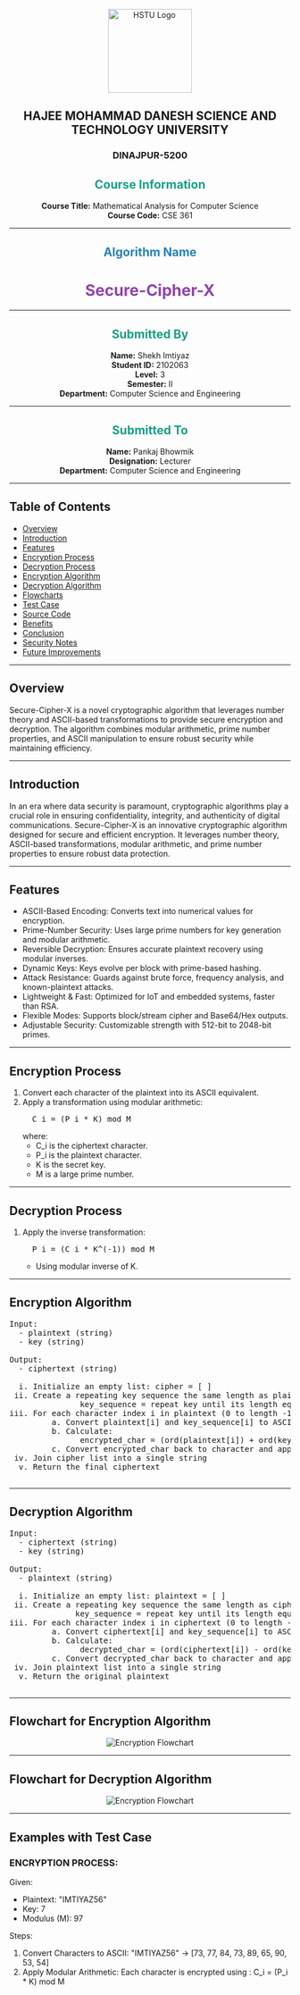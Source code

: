 <p align="center">
<img src="./HSTU_Logo.png" alt="HSTU Logo" width="150">
</p>
<h2 align="center"><strong>HAJEE MOHAMMAD DANESH SCIENCE AND TECHNOLOGY UNIVERSITY</strong></h2>
<h3 align="center">DINAJPUR-5200</h3>


<h2 align="center" style="color:#16a085;"><strong> Course Information</strong></h2>

<p align="center">
  <strong>Course Title:</strong> Mathematical Analysis for Computer Science  
  <br>
  <strong>Course Code:</strong> CSE 361
</p>

---

<h2 align="center" style="color:#2980b9;"><strong> Algorithm Name</strong></h2>

<h1 align="center" style="color:#8e44ad;"><strong> Secure-Cipher-X </strong></h1>

---

<h2 align="center" style="color:#16a085;"><strong> Submitted By</strong></h2>

<p align="center">
  <strong>Name:</strong> Shekh Imtiyaz  
  <br>
  <strong>Student ID:</strong> 2102063  
  <br>
  <strong>Level:</strong> 3  
  <br>
  <strong>Semester:</strong> II  
  <br>
  <strong>Department:</strong> Computer Science and Engineering  
</p>

---
<h2 align="center" style="color:#16a085;"><strong> Submitted To</strong></h2>

<p align="center">
  <strong>Name:</strong> Pankaj Bhowmik  
  <br>
  <strong>Designation:</strong> Lecturer  
  <br>
  <strong>Department:</strong> Computer Science and Engineering  
</p>


---
##  Table of Contents

- [Overview](#-overview)
- [Introduction](#-introduction)
- [Features](#-features)
- [Encryption Process](#-encryption-process)
- [Decryption Process](#-decryption-process)
- [Encryption Algorithm](#-encryption-algorithm)
- [Decryption Algorithm](#-decryption-algorithm)
- [Flowcharts](#-flowchart)
- [Test Case](#-test-case)
- [Source Code](#-source-code)
- [Benefits](#-benefits)
- [Conclusion](#-conclusion)
- [Security Notes](#-security-notes)
- [Future Improvements](#-future-improvements)

---

##  Overview

Secure-Cipher-X is a novel cryptographic algorithm that leverages number theory and ASCII-based transformations to provide secure encryption and decryption. The algorithm combines modular arithmetic, prime number 
properties, and ASCII manipulation to ensure robust security while maintaining efficiency. 

---

##  Introduction

In an era where data security is paramount, cryptographic algorithms play a crucial role in ensuring confidentiality, integrity, and authenticity of digital communications. Secure-Cipher-X is an innovative
cryptographic algorithm designed for secure and efficient encryption. It leverages number theory, ASCII-based transformations, modular arithmetic, and prime number properties to ensure robust data protection. 

---

##  Features

-  ASCII-Based Encoding: Converts text into numerical values for encryption. 
-  Prime-Number Security: Uses large prime numbers for key generation and modular arithmetic. 
-  Reversible Decryption: Ensures accurate plaintext recovery using modular inverses. 
-  Dynamic Keys: Keys evolve per block with prime-based hashing. 
-  Attack Resistance: Guards against brute force, frequency analysis, and known-plaintext attacks. 
-  Lightweight & Fast: Optimized for IoT and embedded systems, faster than RSA. 
-  Flexible Modes: Supports block/stream cipher and Base64/Hex outputs. 
-  Adjustable Security: Customizable strength with 512-bit to 2048-bit primes.

---

##  Encryption Process

1. Convert each character of the plaintext into its ASCII equivalent. 
2. Apply a transformation using modular arithmetic: 
   <pre>  C_i = (P_i * K) mod M 
   </pre>
    where:
     - C_i is the ciphertext character. 
     - P_i is the plaintext character. 
     - K is the secret key. 
     - M is a large prime number.
  
---

##  Decryption Process

1. Apply the inverse transformation: 
   <pre>  P_i = (C_i * K^(-1)) mod M </pre>
     - Using modular inverse of K.

---

##  Encryption Algorithm
<pre>
Input: 
  - plaintext (string) 
  - key (string)
    
Output: 
  - ciphertext (string) 
 
  i. Initialize an empty list: cipher = [ ] 
 ii. Create a repeating key sequence the same length as plaintext: 
               key_sequence = repeat key until its length equals length of plaintext 
iii. For each character index i in plaintext (0 to length -1): 
         a. Convert plaintext[i] and key_sequence[i] to ASCII values 
         b. Calculate: 
               encrypted_char = (ord(plaintext[i]) + ord(key_sequence[i]) + i) mod 256 
         c. Convert encrypted_char back to character and append to cipher list 
 iv. Join cipher list into a single string 
  v. Return the final ciphertext 

</pre>
---

##  Decryption Algorithm
<pre>
Input: 
  - ciphertext (string) 
  - key (string) 

Output: 
  - plaintext (string) 
 
  i. Initialize an empty list: plaintext = [ ] 
 ii. Create a repeating key sequence the same length as ciphertext:   
              key_sequence = repeat key until its length equals length of ciphertext 
iii. For each character index i in ciphertext (0 to length -1): 
         a. Convert ciphertext[i] and key_sequence[i] to ASCII values 
         b. Calculate: 
               decrypted_char = (ord(ciphertext[i]) - ord(key_sequence[i]) - i) mod 256 
         c. Convert decrypted_char back to character and append to plaintext list 
 iv. Join plaintext list into a single string 
  v. Return the original plaintext 

</pre>

---

##  Flowchart for Encryption Algorithm
<p align="center">
<img src="./Encryption Flowchart.png" alt="Encryption Flowchart">
</p>

---

##  Flowchart for Decryption Algorithm
<p align="center">
<img src="./Decryption Flowchart.png" alt="Encryption Flowchart">
</p>



---

##  Examples with Test Case 
### ENCRYPTION PROCESS:
  Given: 
   - Plaintext: "IMTIYAZ56" 
   - Key: 7 
   - Modulus (M): 97 
  
Steps: 
1. Convert Characters to ASCII: 
     "IMTIYAZ56" → [73, 77, 84, 73, 89, 65, 90, 53, 54] 
2. Apply Modular Arithmetic: 
     Each character is encrypted using : C_i = (P_i * K) mod M 

